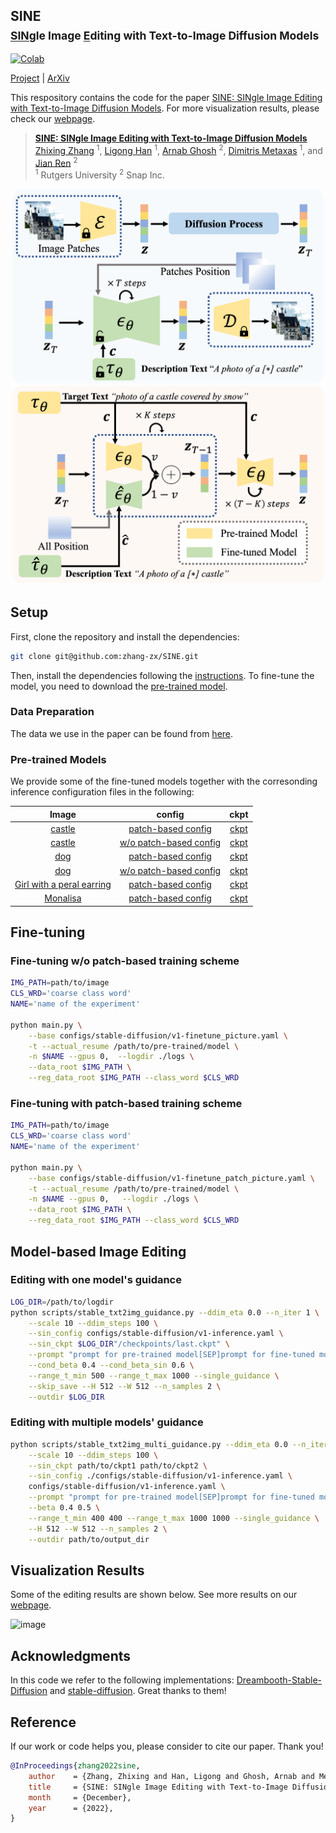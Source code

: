 ## SINE <br><sub> <ins>SIN</ins>gle Image <ins>E</ins>diting with Text-to-Image Diffusion Models</sub>

[![Colab](https://colab.research.google.com/assets/colab-badge.svg)](https://colab.research.google.com/github/zhang-zx/SINE/blob/master/SINE.ipynb)


[Project](https://zhang-zx.github.io/SINE/) |
[ArXiv](https://arxiv.org/abs/2212.04489) 


This respository contains the code for the paper [SINE: SINgle Image Editing with Text-to-Image Diffusion Models](https://arxiv.org/abs/to_be_added).
For more visualization results, please check our [webpage](https://zhang-zx.github.io/SINE/).

> **[SINE: SINgle Image Editing with Text-to-Image Diffusion Models](https://zhang-zx.github.io/SINE/)** \
> [Zhixing Zhang](https://zhang-zx.github.io/) <sup>1</sup>,
> [Ligong Han](https://phymhan.github.io/) <sup>1</sup>,
> [Arnab Ghosh](https://arnabgho.github.io/) <sup>2</sup>,
> [Dimitris Metaxas](https://people.cs.rutgers.edu/~dnm/) <sup>1</sup>,
> and [Jian Ren](https://alanspike.github.io/) <sup>2</sup> \
> <sup>1</sup> Rutgers University
> <sup>2</sup> Snap Inc.

<div align="center">
    <a><img src="assets/overview_finetuning.png"  width="500" ></a>
    <a><img src="assets/overview_editing.png"  width="500" ></a>
</div>

## Setup

First, clone the repository and install the dependencies:

```bash
git clone git@github.com:zhang-zx/SINE.git
```

Then, install the dependencies following the [instructions](https://github.com/CompVis/stable-diffusion#stable-diffusion-v1).
To fine-tune the model, you need to download the [pre-trained model](https://huggingface.co/CompVis/stable-diffusion-v-1-4-original/resolve/main/sd-v1-4-full-ema.ckpt).

### Data Preparation

The data we use in the paper can be found from [here](https://drive.google.com/drive/folders/1oD2gwMkR25BvaXobuCrDyOn0_xI-dlmF?usp=sharing).

### Pre-trained Models

We provide some of the fine-tuned models together with the corresonding inference configuration files in the following:

|Image | config | ckpt|
|:---:|:---:|:---:|
|[castle](https://drive.google.com/file/d/1HB1kQPs_zGToC2-toEUxA1MGgI025fy4/view?usp=share_link)| [patch-based config](./configs/stable-diffusion/v1-inference_patch.yaml) |[ckpt](https://drive.google.com/drive/folders/1yNmXyZ1v5gsLE6LpWqBL3mdl3TL053lh?usp=share_link)|
|[castle](https://drive.google.com/file/d/1-nHalzFmgDd4ZYk29H_Qh8srZslRpqeA/view?usp=share_link)| [w/o patch-based config](./configs/stable-diffusion/v1-inference.yaml) |[ckpt](https://drive.google.com/drive/folders/1bcdBKZtcPJDhDD35gb9Xm90rVd21IQJJ?usp=share_link)|
|[dog](https://drive.google.com/file/d/1JB4fYoZM3mYkDQmduJM7CPbiPFrrhLep/view?usp=share_link)| [patch-based config](./configs/stable-diffusion/v1-inference_patch.yaml) |[ckpt](https://drive.google.com/drive/folders/1YJ7BGo3F56U2LRzfYqPeJzXn8C_ULK-k?usp=share_link)|
|[dog](https://drive.google.com/file/d/1JB4fYoZM3mYkDQmduJM7CPbiPFrrhLep/view?usp=share_link)| [w/o patch-based config](./configs/stable-diffusion/v1-inference.yaml) |[ckpt](https://drive.google.com/drive/folders/1UHVxbcF5Wnf6ilxVys8Sv8hsbN-4s1Y5?usp=share_link)|
|[Girl with a peral earring](https://drive.google.com/file/d/1wiXBATzjdLCh727vmMhx9EMB6cAmOJhI/view?usp=share_link)|[patch-based config](./configs/stable-diffusion/v1-inference_patch_nearest_interp.yaml) |[ckpt](https://drive.google.com/drive/folders/1ynukjVh4K_5OOlAfHFsiqzAIiub8qmTi?usp=share_link)|
|[Monalisa](https://drive.google.com/file/d/1DkFxhouR8jqvJcF9tE0fqCCquPpS5C1J/view?usp=share_link)|[patch-based config](./configs/stable-diffusion/v1-inference_patch_nearest_interp.yaml) |[ckpt](https://drive.google.com/drive/folders/1k6w-RHZVflwHKMovHYvOD_QsE2WzKHYv?usp=share_link)|

## Fine-tuning

### Fine-tuning w/o patch-based training scheme

```bash
IMG_PATH=path/to/image
CLS_WRD='coarse class word'
NAME='name of the experiment'

python main.py \
    --base configs/stable-diffusion/v1-finetune_picture.yaml \
    -t --actual_resume /path/to/pre-trained/model \
    -n $NAME --gpus 0,  --logdir ./logs \
    --data_root $IMG_PATH \
    --reg_data_root $IMG_PATH --class_word $CLS_WRD 
```

### Fine-tuning with patch-based training scheme

```bash
IMG_PATH=path/to/image
CLS_WRD='coarse class word'
NAME='name of the experiment'

python main.py \
    --base configs/stable-diffusion/v1-finetune_patch_picture.yaml \
    -t --actual_resume /path/to/pre-trained/model \
    -n $NAME --gpus 0,   --logdir ./logs \
    --data_root $IMG_PATH \
    --reg_data_root $IMG_PATH --class_word $CLS_WRD  
```

## Model-based Image Editing

### Editing with one model's guidance

```bash
LOG_DIR=/path/to/logdir
python scripts/stable_txt2img_guidance.py --ddim_eta 0.0 --n_iter 1 \
    --scale 10 --ddim_steps 100 \
    --sin_config configs/stable-diffusion/v1-inference.yaml \
    --sin_ckpt $LOG_DIR"/checkpoints/last.ckpt" \
    --prompt "prompt for pre-trained model[SEP]prompt for fine-tuned model" \
    --cond_beta 0.4 --cond_beta_sin 0.6 \
    --range_t_min 500 --range_t_max 1000 --single_guidance \
    --skip_save --H 512 --W 512 --n_samples 2 \
    --outdir $LOG_DIR
```

### Editing with multiple models' guidance

```bash
python scripts/stable_txt2img_multi_guidance.py --ddim_eta 0.0 --n_iter 2 \
    --scale 10 --ddim_steps 100 \
    --sin_ckpt path/to/ckpt1 path/to/ckpt2 \
    --sin_config ./configs/stable-diffusion/v1-inference.yaml \
    configs/stable-diffusion/v1-inference.yaml \
    --prompt "prompt for pre-trained model[SEP]prompt for fine-tuned model1[SEP]prompt for fine-tuned model2" \
    --beta 0.4 0.5 \
    --range_t_min 400 400 --range_t_max 1000 1000 --single_guidance \
    --H 512 --W 512 --n_samples 2 \
    --outdir path/to/output_dir
```

## Visualization Results

Some of the editing results are shown below.
See more results on our [webpage](https://zhang-zx.github.io/SINE/).

![image](assets/editing.png)

## Acknowledgments

In this code we refer to the following implementations: [Dreambooth-Stable-Diffusion](https://github.com/XavierXiao/Dreambooth-Stable-Diffusion) and [stable-diffusion](https://github.com/CompVis/stable-diffusion#stable-diffusion-v1). Great thanks to them!

## Reference

If our work or code helps you, please consider to cite our paper. Thank you!
```BibTeX
@InProceedings{zhang2022sine,
    author    = {Zhang, Zhixing and Han, Ligong and Ghosh, Arnab and Metaxas, Dimitris and Ren, Jian},
    title     = {SINE: SINgle Image Editing with Text-to-Image Diffusion Models},
    month     = {December},
    year      = {2022},
}
```
